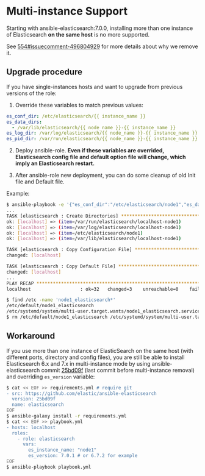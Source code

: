# Multi-instance Support

Starting with ansible-elasticsearch:7.0.0, installing more than one instance of Elasticsearch **on the same host** is no more supported.

See [554#issuecomment-496804929](https://github.com/elastic/ansible-elasticsearch/issues/554#issuecomment-496804929) for more details about why we remove it.

## Upgrade procedure

If you have single-instances hosts and want to upgrade from previous versions of the role:

1. Override these variables to match previous values:
```yaml
es_conf_dir: /etc/elasticsearch/{{ instance_name }}
es_data_dirs:
  - /var/lib/elasticsearch/{{ node_name }}-{{ instance_name }}
es_log_dir: /var/log/elasticsearch/{{ node_name }}-{{ instance_name }}
es_pid_dir: /var/run/elasticsearch/{{ node_name }}-{{ instance_name }}
```

2. Deploy ansible-role. **Even if these variables are overrided, Elasticsearch config file and default option file will change, which imply an Elasticsearch restart.**

3. After ansible-role new deployment, you can do some cleanup of old Init file and Default file.

Example:
```bash
$ ansible-playbook -e '{"es_conf_dir":"/etc/elasticsearch/node1","es_data_dirs":["/var/lib/elasticsearch/localhost-node1"],"es_log_dir":"/var/log/elasticsearch/localhost-node1","es_pid_dir":"/var/run/elasticsearch/localhost-node1"}' playbook.yml
...
TASK [elasticsearch : Create Directories] **********************************************************************************************************************************************************************************************************************
ok: [localhost] => (item=/var/run/elasticsearch/localhost-node1)
ok: [localhost] => (item=/var/log/elasticsearch/localhost-node1)
ok: [localhost] => (item=/etc/elasticsearch/node1)
ok: [localhost] => (item=/var/lib/elasticsearch/localhost-node1)

TASK [elasticsearch : Copy Configuration File] *****************************************************************************************************************************************************************************************************************
changed: [localhost]

TASK [elasticsearch : Copy Default File] ***********************************************************************************************************************************************************************************************************************
changed: [localhost]
...
PLAY RECAP *****************************************************************************************************************************************************************************************************************************************************
localhost                  : ok=32   changed=3    unreachable=0    failed=0

$ find /etc -name 'node1_elasticsearch*'
/etc/default/node1_elasticsearch
/etc/systemd/system/multi-user.target.wants/node1_elasticsearch.service
$ rm /etc/default/node1_elasticsearch /etc/systemd/system/multi-user.target.wants/node1_elasticsearch.service
```

## Workaround

If you use more than one instance of ElasticSearch on the same host (with different ports, directory and config files), you are still be able to install Elasticsearch 6.x and 7.x in multi-instance mode by using ansible-elasticsearch commit [25bd09f](https://github.com/elastic/ansible-elasticsearch/commit/25bd09f6835b476b6a078676a7d614489a6739c5) (last commit before multi-instance removal) and overriding `es_version` variable:

```sh
$ cat << EOF >> requirements.yml # require git
- src: https://github.com/elastic/ansible-elasticsearch
  version: 25bd09f
  name: elasticsearch
EOF
$ ansible-galaxy install -r requirements.yml
$ cat << EOF >> playbook.yml
- hosts: localhost
  roles:
    - role: elasticsearch
      vars:
        es_instance_name: "node1"
        es_version: 7.0.1 # or 6.7.2 for example
EOF
$ ansible-playbook playbook.yml
```
